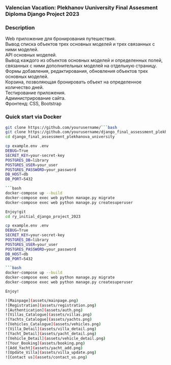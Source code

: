 ### Valencian Vacation: Plekhanov Uuniversity Final Assesment Diploma Django Project 2023
### Description
Web приложение для бронирования путешествия.  
Вывод списка объектов трех основных моделей и трех связанных с ними моделей.  
API основных моделей.  
Вывод каждого из объектов основных моделей и определенных полей, связанных с ними дополнительных моделей на отдельную страницу.  
Формы добавления, редактирования, обновления объектов трех основных моделей.  
Корзина, позволяющая бронировать объект на определенное количество дней.  
Тестирование приложения.  
Администрирование сайта.  
Фронтенд: CSS, Bootstrap  


### Quick start via Docker

```bash
git clone https://github.com/yourusername/```bash
git clone https://github.com/yourusername/django_final_assessment_plekhanova_university.git
cd django_final_assessment_plekhanova_university

cp example.env .env
DEBUG=True
SECRET_KEY=your-secret-key
POSTGRES_DB=library
POSTGRES_USER=your_user
POSTGRES_PASSWORD=your_password
DB_HOST=db
DB_PORT=5432

```bash
docker-compose up --build
docker-compose exec web python manage.py migrate
docker-compose exec web python manage.py createsuperuser

Enjoy!git
cd ry_initial_django_project_2023

cp example.env .env
DEBUG=True
SECRET_KEY=your-secret-key
POSTGRES_DB=library
POSTGRES_USER=your_user
POSTGRES_PASSWORD=your_password
DB_HOST=db
DB_PORT=5432

```bash
docker-compose up --build
docker-compose exec web python manage.py migrate
docker-compose exec web python manage.py createsuperuser

Enjoy!

![Mainpage](assets/mainpage.png)
![Registration](assets/registration.png)
![Authentication](assets/auth.png)
![Villas_Catalogue](assets/villas.png)
![Yachts_Catalogue](assets/yachts.png)
![Vehicles_Catalogue](assets/vehicles.png)
![Villa_Detail](assets/villa_detail.png)
![Yacht_Detail](assets/yacht_detail.png)
![Vehicle_Detail](assets/vehicle_detail.png)
![Your_Booking](assets/booking.png)
![Add_Yacht](assets/yacht_add.png)
![Update_Villa](assets/villa_update.png)
![Contact us](assets/contact_us.png)


